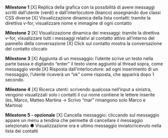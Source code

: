 **Milestone 1**
[X] Replica della grafica con la possibilità di avere messaggi scritti dall’utente (verdi) e
dall’interlocutore (bianco) assegnando due classi CSS diverse
[X] Visualizzazione dinamica della lista contatti: tramite la direttiva v-for, visualizzare
nome e immagine di ogni contatto

**Milestone 2**
[X] Visualizzazione dinamica dei messaggi: tramite la direttiva v-for, visualizzare tutti i
messaggi relativi al contatto attivo all’interno del pannello della conversazione
[X] Click sul contatto mostra la conversazione del contatto cliccato

**Milestone 3**
[X] Aggiunta di un messaggio: l’utente scrive un testo nella parte bassa e digitando
“enter” il testo viene aggiunto al thread sopra, come messaggio verde
[X] Risposta dall’interlocutore: ad ogni inserimento di un messaggio, l’utente riceverà
un “ok” come risposta, che apparirà dopo 1 secondo.

**Milestone 4**
[X] Ricerca utenti: scrivendo qualcosa nell’input a sinistra, vengono visualizzati solo i
contatti il cui nome contiene le lettere inserite (es, Marco, Matteo Martina -> Scrivo
“mar” rimangono solo Marco e Martina)

**Milestone 5 - opzionale**
[X] Cancella messaggio: cliccando sul messaggio appare un menu a tendina che
permette di cancellare il messaggio selezionato
● Visualizzazione ora e ultimo messaggio inviato/ricevuto nella lista dei contatti
